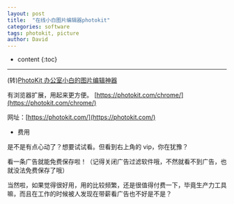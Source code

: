 ```yaml
---
layout: post
title:  "在线小白图片编辑器photokit"
categories: software
tags: photokit, picture
author: David
---
```


* content
{:toc}

---

(转)[PhotoKit 办公室小白的图片编辑神器](https://www.appinn.com/photokit/)


有浏览器扩展，用起来更方便。 [https://photokit.com/chrome/](https://photokit.com/chrome/)

网址：[https://photokit.com/](https://photokit.com/)

* 费用

是不是有点心动了？想要试试看。但看到右上角的 vip，你在犹豫？

看一条广告就能免费保存啦！（记得关闭广告过滤软件哦，不然就看不到广告，也就没法免费保存了哦）

当然啦，如果觉得很好用，用的比较频繁，还是很值得付费一下，毕竟生产力工具嘛，而且在工作的时候被人发现在带薪看广告也不好是不是？